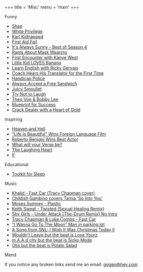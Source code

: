 +++
title = 'Misc'
menu = 'main'
+++

<div class="section">
<div class="section-title">Funny</div>

- [Shaq](https://www.youtube.com/watch?v=a1SOT9WUb-I)
- [White Privilege](https://www.youtube.com/watch?v=MvzwmoZaNHQ)
- [Karl Kidnapped](https://www.youtube.com/watch?v=KQ-qDCR8KQs)
- [First Aid Fail](https://www.youtube.com/watch?v=Vmb1tqYqyII)
- [It's Always Sunny - Best of Season 4](https://www.youtube.com/watch?v=wdM5FPJer6w)
- [Rants About Mask Wearing](https://www.youtube.com/watch?v=tSKVXl-WnrA)
- [First Encounter with Kanye West](https://www.youtube.com/watch?v=R4SYIfhzMmU)
- [Little Kid LOVES Banana](https://www.youtube.com/watch?v=RyM-8yUpP5s)
- [Learn English with Ricky Gervais](https://www.youtube.com/watch?v=Xw2bTpyHGCE)
- [Coach Hears His Translator for the First Time](https://www.reddit.com/r/funny/comments/wqx5p3/coach_hears_his_translator_for_the_first_time/)
- [Handicap Police](https://www.youtube.com/watch?v=Mqd79FlNzME)
- [Always Accept a Free Sandwich](https://www.youtube.com/shorts/07E0Lq3BPHA)
- [Juicy Smouliet](https://www.youtube.com/watch?v=wZXoErL2124)
- [Try Not to Laugh](https://www.youtube.com/watch?v=0f2AUIdjP0k)
- [Theo Von & Bobby Lee](https://www.youtube.com/watch?v=hiuPP04-T60)
- [Blueprint for Success](https://www.youtube.com/shorts/7YxoNZDtOlU)
- [Crack Dealer with a Heart of Gold](https://www.youtube.com/watch?v=f7DqQ5lOlaU)

</div>

<div class="section">
<div class="section-title">Inspiring</div>

- [Heaven and Hell](https://countdowntotimelessness.wordpress.com/2012/04/20/ram-dass-heaven-and-hell/)
- ["Life Is Beautiful" Wins Foreign Language Film](https://www.youtube.com/watch?v=8cTR6fk8frs)
- [Roberto Benigni Wins Best Actor](https://www.youtube.com/watch?v=Ybgg4H4zTHo)
- [What will your Verse be?](https://www.youtube.com/watch?v=-7OE6bDfM2M)
- [The Laughing Heart](https://www.youtube.com/watch?v=z1PSbDmV8Gw)
- [If](https://www.youtube.com/watch?v=NOAJahPJIRU)

</div>

<div class="section">
<div class="section-title">Educational</div>

- [Toolkit for Sleep](https://www.hubermanlab.com/newsletter/toolkit-for-sleep)

</div>

<div class="section">
<div class="section-title">Music</div>

- [Khalid - Fast Car (Tracy Chapman cover)](https://www.youtube.com/watch?v=O8hm2Ml-pA8)
- [Childish Gambino covers Tamia 'So Into You'](https://www.youtube.com/watch?v=UfQHEpf2q8k)
- [Moses Sumney - Plastic](https://www.youtube.com/watch?v=j0itX7raD8s)
- [Keith Sweat - Twisted (Sexual Healing Remix)](https://www.youtube.com/watch?v=uRkY4YjDwiM)
- [Shy Girls - Under Attack [The-Drum Remix] No Intro](https://www.youtube.com/watch?v=laQMCLmWPaA)
- [Tracy Chapman & Luke Combs - Fast Car](https://www.youtube.com/watch?v=O_BTdz326Eg)
- [“I Wanna Go To The Moon” Man in parking lot](https://www.youtube.com/watch?v=57oz_uuGHR4)
- [A Song from SNL: I Wish It Was Christmas Today II](https://www.youtube.com/watch?v=StQJSjQjhlg)
- [Wouldn't Leave but the beat is Love Yourz](https://x.com/spectre0799/status/1866604805520572855)
- [m.A.A.d city but the beat is Sicko Mode](https://x.com/spectre0799/status/1866255849959628805)
- [Otis but the beat is Potato Salad](https://x.com/spectre0799/status/1856110861233877208)

</div>

<div class="section">
<div class="section-title">Mend</div>

If you notice any broken links send me an email: gogan@hey.com

</div>